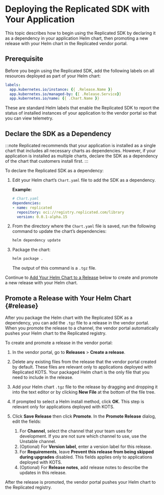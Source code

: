 # Deploying the Replicated SDK with Your Application

This topic describes how to begin using the Replicated SDK by declaring it as a dependency in your application Helm chart, then promoting a new release with your Helm chart in the Replicated vendor portal. 

## Prerequisite

Before you begin using the Replicated SDK, add the following labels on all resources deployed as part of your Helm chart:

```yaml
labels:
  app.kubernetes.io/instance: {{ .Release.Name }}
  app.kubernetes.io/managed-by: {{ .Release.Service}}
  app.kubernetes.io/name: {{ .Chart.Name }}
``` 

These are standard Helm labels that enable the Replicated SDK to report the status of installed instances of your application to the vendor portal so that you can view telemetry.

## Declare the SDK as a Dependency

:::note
Replicated recommends that your application is installed as a single chart that includes all necessary charts as dependencies. However, if your application is installed as multiple charts, declare the SDK as a dependency of the chart that customers install first.
:::

To declare the Replicated SDK as a dependency:

1. Edit your Helm chart’s `Chart.yaml` file to add the SDK as a dependency.

   **Example:**

   ```yaml
   # Chart.yaml
   dependencies:
   - name: replicated
     repository: oci://registry.replicated.com/library
     version: 0.0.1-alpha.15
   ```

1. From the directory where the `Chart.yaml` file is saved, run the following command to update the chart’s dependencies:

   ```bash
   helm dependency update
   ```

1. Package the chart:

   ```bash
   helm package .
   ```

   The output of this command is a `.tgz` file.

Continue to [Add Your Helm Chart to a Release](#release) below to create and promote a new release with your Helm chart.   

## Promote a Release with Your Helm Chart {#release}   

After you package the Helm chart with the Replicated SDK as a dependency, you can add the `.tgz` file to a release in the vendor portal. When you promote the release to a channel, the vendor portal automatically pushes your Helm chart to the Replicated registry. 

To create and promote a release in the vendor portal:

1. In the vendor portal, go to **Releases** > **Create a release**.

1. Delete any existing files from the release that the vendor portal created by default. These files are relevant only to applications deployed with Replicated KOTS. Your packaged Helm chart is the only file that you need to include in the release.

1. Add your Helm chart `.tgz` file to the release by dragging and dropping it into the text editor or by clicking **New File** at the bottom of the file tree.

1. If prompted to select a Helm install method, click **OK**. This step is relevant only for applications deployed with KOTS.

1. Click **Save Release** then click **Promote**. In the **Promote Release** dialog, edit the fields:
   1. For **Channel**, select the channel that your team uses for development. If you are not sure which channel to use, use the Unstable channel.
   1. (Optional) For **Version label**, enter a version label for this release.
   1. For **Requirements**, leave **Prevent this release from being skipped during upgrades** disabled. This fields applies only to applications deployed with KOTS.
   1. (Optional) For **Release notes**, add release notes to describe the updates in this release.

After the release is promoted, the vendor portal pushes your Helm chart to the Replicated registry.